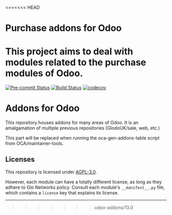 <<<<<<< HEAD
# Purchase addons for Odoo

This project aims to deal with modules related to the purchase modules of Odoo.
=======

<!-- /!\ Non OCA Context : Set here the badge of your runbot / runboat instance. -->
[![Pre-commit Status](https://github.com/GlodoUK/odoo-addons/actions/workflows/pre-commit.yml/badge.svg?branch=13.0)](https://github.com/GlodoUK/odoo-addons/actions/workflows/pre-commit.yml?query=branch%3A13.0)
[![Build Status](https://github.com/GlodoUK/odoo-addons/actions/workflows/test.yml/badge.svg?branch=13.0)](https://github.com/GlodoUK/odoo-addons/actions/workflows/test.yml?query=branch%3A13.0)
[![codecov](https://codecov.io/gh/GlodoUK/odoo-addons/branch/13.0/graph/badge.svg)](https://codecov.io/gh/GlodoUK/odoo-addons)
<!-- /!\ Non OCA Context : Set here the badge of your translation instance. -->

<!-- /!\ do not modify above this line -->

# Addons for Odoo

This repository houses addons for many areas of Odoo. It is an amalgamation of multiple previous repositories (GlodoUK/sale, web, etc.)

<!-- /!\ do not modify below this line -->

<!-- prettier-ignore-start -->

[//]: # (addons)

This part will be replaced when running the oca-gen-addons-table script from OCA/maintainer-tools.

[//]: # (end addons)

<!-- prettier-ignore-end -->

## Licenses

This repository is licensed under [AGPL-3.0](LICENSE).

However, each module can have a totally different license, as long as they adhere to Glo Networks
policy. Consult each module's `__manifest__.py` file, which contains a `license` key
that explains its license.

----
<!-- /!\ Non OCA Context : Set here the full description of your organization. -->
>>>>>>> odoo-addons/13.0
